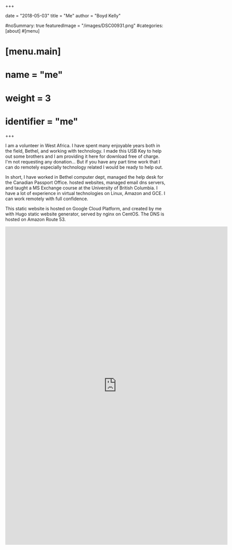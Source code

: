 +++

date = "2018-05-03"
title = "Me"
author = "Boyd Kelly"


#noSummary: true
featuredImage = "/images/DSC00931.png"
#categories: [about]
#[menu]
#     [menu.main]
#	name = "me"
#	weight = 3
#	identifier = "me"
+++

I am a volunteer in West Africa. I have spent many enjoyable years both in the field, Bethel, and working with technology. I made this USB Key to help out some brothers and I am providing it here for download free of charge. I'm not requesting any donation... But if you have any part time work that I can do remotely especially technology related I would be ready to help out. 

In short, I have worked in Bethel computer dept, managed the help desk for the Canadian Passport Office. hosted websites, managed email dns servers, and taught a MS Exchange course at the University of British Columbia. I have a lot of experience in virtual technologies on Linux, Amazon and GCE. I can work remotely with full confidence.

This static website is hosted on Google Cloud Platform, and created by me with Hugo static website generator, served by nginx on CentOS. The DNS is hosted on Amazon Route 53.


<iframe src="https://docs.google.com/forms/d/e/1FAIpQLSdw6yhla0-mmVrAWeLcHM2lBKHvKZre4uiiiGCjvaG30x22Qg/viewform?embedded=true" width="700" height="1000" frameborder="0" marginheight="0" marginwidth="0">Loading...</iframe>
